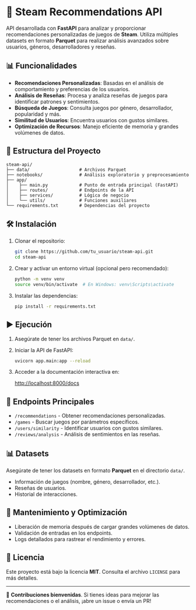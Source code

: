 # 🚀 Steam Recommendations API

API desarrollada con **FastAPI** para analizar y proporcionar recomendaciones personalizadas de juegos de **Steam**. Utiliza múltiples datasets en formato **Parquet** para realizar análisis avanzados sobre usuarios, géneros, desarrolladores y reseñas.

## 📊 Funcionalidades

- **Recomendaciones Personalizadas**: Basadas en el análisis de comportamiento y preferencias de los usuarios.
- **Análisis de Reseñas**: Procesa y analiza reseñas de juegos para identificar patrones y sentimientos.
- **Búsqueda de Juegos**: Consulta juegos por género, desarrollador, popularidad y más.
- **Similitud de Usuarios**: Encuentra usuarios con gustos similares.
- **Optimización de Recursos**: Manejo eficiente de memoria y grandes volúmenes de datos.

## 📂 Estructura del Proyecto

```
steam-api/
├── data/                   # Archivos Parquet
├── notebooks/              # Análisis exploratorio y preprocesamiento
├── app/
│    ├── main.py            # Punto de entrada principal (FastAPI)
│    ├── routes/            # Endpoints de la API
│    ├── services/          # Lógica de negocio
│    └── utils/             # Funciones auxiliares
└── requirements.txt        # Dependencias del proyecto
```

## 🛠️ Instalación

1. Clonar el repositorio:

   ```bash
   git clone https://github.com/tu_usuario/steam-api.git
   cd steam-api
   ```

2. Crear y activar un entorno virtual (opcional pero recomendado):

   ```bash
   python -m venv venv
   source venv/bin/activate  # En Windows: venv\Scripts\activate
   ```

3. Instalar las dependencias:

   ```bash
   pip install -r requirements.txt
   ```

## ▶️ Ejecución

1. Asegúrate de tener los archivos Parquet en `data/`.

2. Iniciar la API de FastAPI:

   ```bash
   uvicorn app.main:app --reload
   ```

3. Acceder a la documentación interactiva en:

   [http://localhost:8000/docs](http://localhost:8000/docs)

## 📌 Endpoints Principales

- `/recommendations` - Obtener recomendaciones personalizadas.
- `/games` - Buscar juegos por parámetros específicos.
- `/users/similarity` - Identificar usuarios con gustos similares.
- `/reviews/analysis` - Análisis de sentimientos en las reseñas.

## 📊 Datasets

Asegúrate de tener los datasets en formato **Parquet** en el directorio `data/`.

- Información de juegos (nombre, género, desarrollador, etc.).
- Reseñas de usuarios.
- Historial de interacciones.

## 🧹 Mantenimiento y Optimización

- Liberación de memoria después de cargar grandes volúmenes de datos.
- Validación de entradas en los endpoints.
- Logs detallados para rastrear el rendimiento y errores.

## 📄 Licencia

Este proyecto está bajo la licencia **MIT**. Consulta el archivo `LICENSE` para más detalles.

---

🤖 **Contribuciones bienvenidas**. Si tienes ideas para mejorar las recomendaciones o el análisis, ¡abre un issue o envía un PR!

